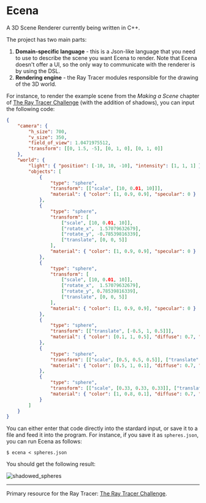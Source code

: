 # Ecena
A 3D Scene Renderer currently being written in C++.

The project has two main parts:
1. __Domain-specific language__ - this is a Json-like language that you need to use to describe the scene you want Ecena to render. Note that Ecena doesn't offer a UI, so the only way to communicate with the renderer is by using the DSL.
2. __Rendering engine__ - the Ray Tracer modules responsible for the drawing of the 3D world.

For instance, to render the example scene from the _Making a Scene_ chapter of [The Ray Tracer Challenge](http://raytracerchallenge.com/) (with the addition of shadows), 
you can input the following code:

```json
{
    "camera": {
        "h_size": 700,
        "v_size": 350,
        "field_of_view": 1.0471975512,
        "transform": [[0, 1.5, -5], [0, 1, 0], [0, 1, 0]]
    },
    "world": {
        "light": { "position": [-10, 10, -10], "intensity": [1, 1, 1] },
        "objects": [
            { 
                "type": "sphere", 
                "transform": [["scale", [10, 0.01, 10]]], 
                "material": { "color": [1, 0.9, 0.9], "specular": 0 } 
            },
            { 
                "type": "sphere", 
                "transform": [
                    ["scale", [10, 0.01, 10]], 
                    ["rotate_x",  1.57079632679], 
                    ["rotate_y", -0.78539816339], 
                    ["translate", [0, 0, 5]]
                ], 
                "material": { "color": [1, 0.9, 0.9], "specular": 0 }
            },
            { 
                "type": "sphere", 
                "transform": [
                    ["scale", [10, 0.01, 10]], 
                    ["rotate_x",  1.57079632679], 
                    ["rotate_y", 0.78539816339], 
                    ["translate", [0, 0, 5]]
                ], 
                "material": { "color": [1, 0.9, 0.9], "specular": 0 }
            },
            { 
                "type": "sphere", 
                "transform": [["translate", [-0.5, 1, 0.5]]],
                "material": { "color": [0.1, 1, 0.5], "diffuse": 0.7, "specular": 0.3 }
            },
            { 
                "type": "sphere", 
                "transform": [["scale", [0.5, 0.5, 0.5]], ["translate", [1.5, 0.5, -0.5]]],
                "material": { "color": [0.5, 1, 0.1], "diffuse": 0.7, "specular": 0.3 }
            },
            { 
                "type": "sphere", 
                "transform": [["scale", [0.33, 0.33, 0.33]], ["translate", [-1.5, 0.33, -0.75]]],
                "material": { "color": [1, 0.8, 0.1], "diffuse": 0.7, "specular": 0.3 }
            }
        ]
    }
}
```

You can either enter that code directly into the stardard input, or save it to a file and feed it into the program. For instance, if you save it as `spheres.json`, you can run Ecena as follows:

```
$ ecena < spheres.json
```

You should get the following result: 

![shadowed_spheres](https://user-images.githubusercontent.com/4519785/210240177-7d0a4f94-cf7b-45dd-b1a9-f0b411f110ad.png)

---

Primary resource for the Ray Tracer: [The Ray Tracer Challenge](http://raytracerchallenge.com/).
